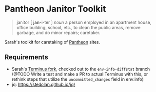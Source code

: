 # Pantheon Janitor Toolkit

> janitor [ **jan**-i-ter ]
> *noun*
> a person employed in an apartment house, office building, school, etc., to clean the public areas, remove garbage, and do minor repairs; caretaker.

Sarah's toolkit for caretaking of [Pantheon](https://pantheon.io) sites.

## Requirements

* Sarah's [Terminus fork](https://github.com/sarahg/terminus), checked out to the `env-info-diffstat` branch (@TODO Write a test and make a PR to actual Terminus with this, or rethink steps that utilize the `uncommitted_changes` field in env:info)
* jq: https://stedolan.github.io/jq/